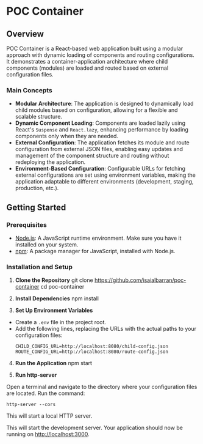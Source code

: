 # POC Container

## Overview
POC Container is a React-based web application built using a modular approach with dynamic loading of components and routing configurations. It demonstrates a container-application architecture where child components (modules) are loaded and routed based on external configuration files.

### Main Concepts
- **Modular Architecture**: The application is designed to dynamically load child modules based on configuration, allowing for a flexible and scalable structure.
- **Dynamic Component Loading**: Components are loaded lazily using React's `Suspense` and `React.lazy`, enhancing performance by loading components only when they are needed.
- **External Configuration**: The application fetches its module and route configuration from external JSON files, enabling easy updates and management of the component structure and routing without redeploying the application.
- **Environment-Based Configuration**: Configurable URLs for fetching external configurations are set using environment variables, making the application adaptable to different environments (development, staging, production, etc.).

## Getting Started

### Prerequisites
- [Node.js](https://nodejs.org/en/): A JavaScript runtime environment. Make sure you have it installed on your system.
- [npm](https://www.npmjs.com/): A package manager for JavaScript, installed with Node.js.

### Installation and Setup
1. **Clone the Repository**
git clone https://github.com/isaialbarran/poc-container
cd poc-container

2. **Install Dependencies**
npm install

3. **Set Up Environment Variables**
- Create a `.env` file in the project root.
- Add the following lines, replacing the URLs with the actual paths to your configuration files:
  ```
  CHILD_CONFIG_URL=http://localhost:8080/child-config.json
  ROUTE_CONFIG_URL=http://localhost:8080/route-config.json
  ```

4. **Run the Application**
npm start

5. **Run http-server**

Open a terminal and navigate to the directory where your configuration files are located.
Run the command: 
``` 
http-server --cors
``` 
This will start a local HTTP server.

This will start the development server. Your application should now be running on [http://localhost:3000](http://localhost:3000).
